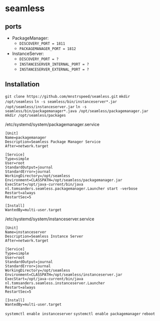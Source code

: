seamless
========

ports
-----
* PackageManager:
  * ``DISCOVERY_PORT = 1811``
  * ``PACKAGEMANAGER_PORT = 1812``
* InstanceServer:
  * ``DISCOVERY_PORT = ?``
  * ``INSTANCESERVER_INTERNAL_PORT = ?``
  * ``INSTANCESERVER_EXTERNAL_PORT = ?``

Installation
------------
``git clone https://github.com/mnstrspeed/seamless.git``
``mkdir /opt/seamless``
``ln -s seamless/bin/instanceserver*.jar /opt/seamless/instanceserver.jar``
``ln -s seamless/bin/packagemanager*.java /opt/seamless/packagemanager.jar``
``mkdir /opt/seamless/packages``

/etc/systemd/system/packagemanager.service
```
[Unit]
Name=packagemanager
Description=Seamless Package Manager Service
After=network.target

[Service]
Type=simple
User=root
StandardOutput=journal
StandardError=journal
WorkingDirectory=/opt/seamless
Environment=CLASSPATH=/opt/seamless/packagemanager.jar
ExecStart=/opt/java-current/bin/java nl.tomsanders.seamless.packagemanager.Launcher start -verbose
Restart=always
RestartSec=5

[Install]
WantedBy=multi-user.target
```
/etc/systemd/system/instanceserver.service
```
[Unit]
Name=instanceserver
Description=Seamless Instance Server
After=network.target

[Service]
Type=simple
User=root
StandardOutput=journal
StandardError=journal
WorkingDirectory=/opt/seamless
Environment=CLASSPATH=/opt/seamless/instanceserver.jar
ExecStart=/opt/java-current/bin/java nl.tomsanders.seamless.instanceserver.Launcher
Restart=always
RestartSec=5

[Install]
WantedBy=multi-user.target
```

``systemctl enable instanceserver``
``systemctl enable packagemanager``
``reboot``
